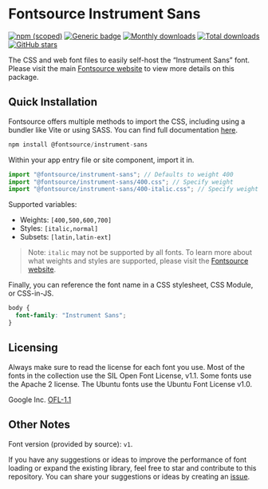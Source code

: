 # Fontsource Instrument Sans

[![npm (scoped)](https://img.shields.io/npm/v/@fontsource/instrument-sans?color=brightgreen)](https://www.npmjs.com/package/@fontsource/instrument-sans) [![Generic badge](https://img.shields.io/badge/fontsource-passing-brightgreen)](https://github.com/fontsource/fontsource) [![Monthly downloads](https://badgen.net/npm/dm/@fontsource/instrument-sans)](https://github.com/fontsource/fontsource) [![Total downloads](https://badgen.net/npm/dt/@fontsource/instrument-sans)](https://github.com/fontsource/fontsource) [![GitHub stars](https://img.shields.io/github/stars/fontsource/fontsource.svg?style=social&label=Star)](https://github.com/fontsource/fontsource/stargazers)

The CSS and web font files to easily self-host the “Instrument Sans” font. Please visit the main [Fontsource website](https://fontsource.org/fonts/instrument-sans) to view more details on this package.

## Quick Installation

Fontsource offers multiple methods to import the CSS, including using a bundler like Vite or using SASS. You can find full documentation [here](https://fontsource.org/docs/getting-started/introduction).

```javascript
npm install @fontsource/instrument-sans
```

Within your app entry file or site component, import it in.

```javascript
import "@fontsource/instrument-sans"; // Defaults to weight 400
import "@fontsource/instrument-sans/400.css"; // Specify weight
import "@fontsource/instrument-sans/400-italic.css"; // Specify weight and style
```

Supported variables:
- Weights: `[400,500,600,700]`
- Styles: `[italic,normal]`
- Subsets: `[latin,latin-ext]`

> Note: `italic` may not be supported by all fonts. To learn more about what weights and styles are supported, please visit the [Fontsource website](https://fontsource.org/fonts/instrument-sans).

Finally, you can reference the font name in a CSS stylesheet, CSS Module, or CSS-in-JS.

```css
body {
  font-family: "Instrument Sans";
}
```

## Licensing
Always make sure to read the license for each font you use. Most of the fonts in the collection use the SIL Open Font License, v1.1. Some fonts use the Apache 2 license. The Ubuntu fonts use the Ubuntu Font License v1.0.

Google Inc.
[OFL-1.1](http://scripts.sil.org/OFL)

## Other Notes
Font version (provided by source): `v1`.

If you have any suggestions or ideas to improve the performance of font loading or expand the existing library, feel free to star and contribute to this repository. You can share your suggestions or ideas by creating an [issue](https://github.com/fontsource/fontsource/issues).